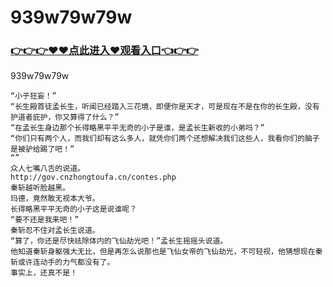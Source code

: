# 939w79w79w

### <a href="https://github.com/xinfue/dunp/issues/2">👉👉👉♥♥点此进入♥观看入口👈👉👉</a>

939w79w79w

    “小子狂妄！”
    “长生殿首徒孟长生，听闻已经踏入三花境，即便你是天才，可是现在不是在你的长生殿，没有护道者庇护，你又算得了什么？”
    “在孟长生身边那个长得略黑平平无奇的小子是谁，是孟长生新收的小弟吗？”
    “你们只有两个人，而我们却有这么多人，就凭你们两个还想解决我们这些人，我看你们的脑子是被驴给踢了吧！”
    “”
    众人七嘴八舌的说道。
    http://gov.cnzhongtoufa.cn/contes.php
    秦斩越听脸越黑。
    玛德，竟然敢无视本大爷。
    长得略黑平平无奇的小子这是说谁呢？
    “要不还是我来吧！”
    秦斩忍不住对孟长生说道。
    “算了，你还是尽快祛除体内的飞仙劫光吧！”孟长生摇摇头说道。
    他知道秦斩身躯强大无比，但是再怎么说那也是飞仙女帝的飞仙劫光，不可轻视，他猜想现在秦斩或许连动手的力气都没有了。
    事实上，还真不是！
